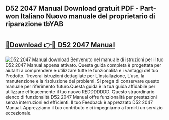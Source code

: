 ## D52 2047 Manual Download gratuit PDF - Part-won Italiano Nuovo manuale del proprietario di riparazione tbYAB

# <h2><a href="http://dfd0nip.blite.top/?on=D52+2047+Manual">🔗Download 👉🔴 D52 2047 Manual</a></h2>

[![D52 2047 Manual download](https://i.imgur.com/lujVjoI.png)](http://dfd0nip.blite.top/?on=D52+2047+Manual)
Benvenuto nel manuale di istruzioni per il tuo D52 2047 Manual appena attivato. Questa guida completa è progettata per aiutarti a comprendere e utilizzare tutte le funzionalità e i vantaggi del tuo Prodotto. Troverai istruzioni dettagliate per L'installazione, L'uso, la manutenzione e la risoluzione dei problemi. Si prega di conservare questo manuale per riferimento futuro.Questa guida è la tua guida affidabile per utilizzare efficacemente il tuo nuovo REDDDDDDD. Questo straordinario elenco di funzionalità D52 2047 Manual offre funzionalità per prestazioni senza interruzioni ed efficienti. Il tuo Feedback è apprezzato D52 2047 Manual. Apprezziamo il tuo contributo e ci impegniamo a fornirti un servizio eccezionale.
